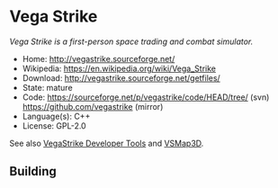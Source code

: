 # Vega Strike

_Vega Strike is a first-person space trading and combat simulator._

- Home: http://vegastrike.sourceforge.net/
- Wikipedia: https://en.wikipedia.org/wiki/Vega_Strike
- Download: http://vegastrike.sourceforge.net/getfiles/
- State: mature
- Code: https://sourceforge.net/p/vegastrike/code/HEAD/tree/ (svn) https://github.com/vegastrike (mirror)
- Language(s): C++
- License: GPL-2.0

See also [VegaStrike Developer Tools](https://sourceforge.net/projects/ppueditor/?source=directory)
and [VSMap3D](https://sourceforge.net/projects/vsmap3d/?source=directory).

## Building
